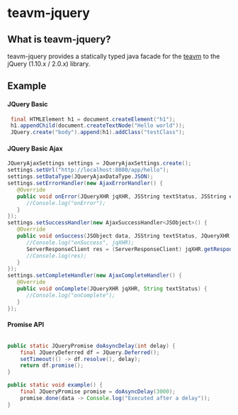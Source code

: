 teavm-jquery
=====
What is teavm-jquery?
--------------
teavm-jquery provides a statically typed java facade for the [teavm] to the jQuery (1.10.x / 2.0.x) library.

Example
--------------
#### JQuery Basic 
```java
 final HTMLElement h1 = document.createElement("h1");
 h1.appendChild(document.createTextNode("Hello world"));
 JQuery.create("body").append(h1).addClass("testClass");
```

#### JQuery Basic Ajax
```java
JQueryAjaxSettings settings = JQueryAjaxSettings.create();
settings.setUrl("http://localhost:8080/app/hello");
settings.setDataType(JQueryAjaxDataType.JSON);
settings.setErrorHandler(new AjaxErrorHandler() {
   @Override
   public void onError(JQueryXHR jqXHR, JSString textStatus, JSString errorThrow) {
      //Console.log("onError");
   }
});
settings.setSuccessHandler(new AjaxSuccessHandler<JSObject>() {
   @Override
   public void onSuccess(JSObject data, JSString textStatus, JQueryXHR jqXHR) {
      //Console.log("onSuccess", jqXHR);
      ServerResponseClient res = (ServerResponseClient) jqXHR.getResponseJSON();
      //Console.log(res);
   }
});
settings.setCompleteHandler(new AjaxCompleteHandler() {
   @Override
   public void onComplete(JQueryXHR jqXHR, String textStatus) {
      //Console.log("onComplete");
   }
});
```


#### Promise API

```java

public static JQueryPromise doAsyncDelay(int delay) {
	final JQueryDeferred df = JQuery.Deferred();
	setTimeout(() -> df.resolve(), delay);
	return df.promise();
}

public static void example() {
	final JQueryPromise promise = doAsyncDelay(3000);
	promise.done(data -> Console.log("Executed after a delay"));
}

```



	
   [teavm]: <http://teavm.org/>
   

